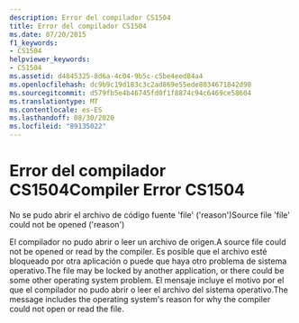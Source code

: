 ```yaml
---
description: Error del compilador CS1504
title: Error del compilador CS1504
ms.date: 07/20/2015
f1_keywords:
- CS1504
helpviewer_keywords:
- CS1504
ms.assetid: d4845325-8d6a-4c04-9b5c-c5be4eed84a4
ms.openlocfilehash: dc9b9c19d183c3c2ad869e55ede8034671842d90
ms.sourcegitcommit: d579fb5e4b46745fd0f1f8874c94c6469ce58604
ms.translationtype: MT
ms.contentlocale: es-ES
ms.lasthandoff: 08/30/2020
ms.locfileid: "89135022"
---
```

# <a name="compiler-error-cs1504"></a><span data-ttu-id="2d054-103">Error del compilador CS1504</span><span class="sxs-lookup"><span data-stu-id="2d054-103">Compiler Error CS1504</span></span>
<span data-ttu-id="2d054-104">No se pudo abrir el archivo de código fuente 'file' ('reason')</span><span class="sxs-lookup"><span data-stu-id="2d054-104">Source file 'file' could not be opened ('reason')</span></span>  
  
 <span data-ttu-id="2d054-105">El compilador no pudo abrir o leer un archivo de origen.</span><span class="sxs-lookup"><span data-stu-id="2d054-105">A source file could not be opened or read by the compiler.</span></span> <span data-ttu-id="2d054-106">Es posible que el archivo esté bloqueado por otra aplicación o puede que haya otro problema de sistema operativo.</span><span class="sxs-lookup"><span data-stu-id="2d054-106">The file may be locked by another application, or there could be some other operating system problem.</span></span> <span data-ttu-id="2d054-107">El mensaje incluye el motivo por el que el compilador no pudo abrir o leer el archivo del sistema operativo.</span><span class="sxs-lookup"><span data-stu-id="2d054-107">The message includes the operating system's reason for why the compiler could not open or read the file.</span></span>
